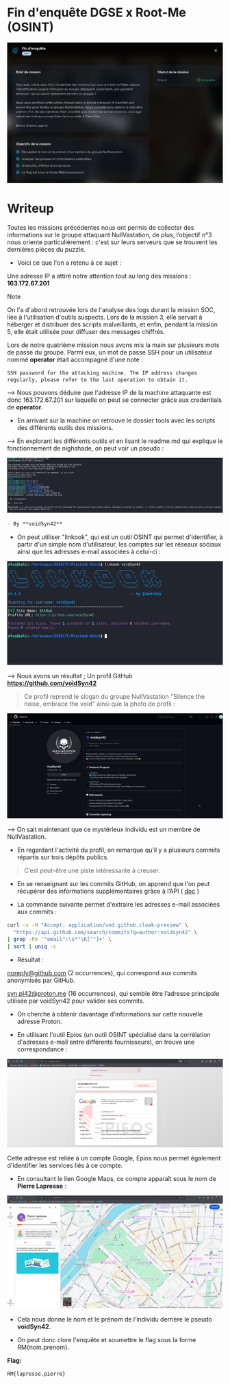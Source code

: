 # Fin d'enquête DGSE x Root-Me (OSINT)

![Brief](images/brief.png)

# Writeup

Toutes les missions précédentes nous ont permis de collecter des informations sur le groupe attaquant NullVastation, de plus, l’objectif n°3 nous oriente particulièrement : c'est sur leurs serveurs que se trouvent les dernières pièces du puzzle.

- Voici ce que l'on a retenu à ce sujet :

Une adresse IP a attiré notre attention tout au long des missions : **163.172.67.201**

> [!NOTE]
> On l'a d'abord retrouvée lors de l'analyse des logs durant la mission SOC, liée à l'utilisation d'outils suspects.
Lors de la mission 3, elle servait à héberger et distribuer des scripts malveillants, et enfin, pendant la mission 5, elle était utilisée pour diffuser des messages chiffrés.

Lors de notre quatrième mission nous avons mis la main sur plusieurs mots de passe du groupe. Parmi eux, un mot de passe SSH pour un utilisateur nommé **operator** était accompagné d'une note : 

```
SSH password for the attacking machine. The IP address changes regularly, please refer to the last operation to obtain it.
```
--> Nous pouvons déduire que l'adresse IP de la machine attaquante est donc 163.172.67.201 sur laquelle on peut se connecter grâce aux credentials de **operator**.

- En arrivant sur la machine on retrouve le dossier tools avec les scripts des différents outils des missions.

--> En explorant les différents outils et en lisant le readme.md qui explique le fonctionnement de nighshade, on peut voir un pseudo : 

![SSHPSEUD](images/ssh.png)

```md
- By **voidSyn42**
```

- On peut utiliser "linkook", qui est un outil OSINT qui permet d'identifier, à partir d'un simple nom d'utilisateur, les comptes sur les réseaux sociaux ainsi que les adresses e-mail associées à celui-ci :

![SSHPSEUD](images/linkook.png)

--> Nous avons un résultat ; Un profil GitHub **https://github.com/voidSyn42**

> Ce profil reprend le slogan du groupe NullVastation "Silence the noise, embrace the void" ainsi que la photo de profil :

![SSHPSEUD](images/profil.png)

--> On sait maintenant que ce mystérieux individu est un membre de NullVastation.

- En regardant l'activité du profil, on remarque qu’il y a plusieurs commits répartis sur trois dépôts publics.

> C’est peut-être une piste intéressante à creuser.

- En se renseignant sur les commits GitHub, on apprend que l'on peut récupérer des informations supplémentaires grâce à l’API ( [doc](https://docs.github.com/en/rest/commits/commits?apiVersion=2022-11-28#get-a-commit)
)

- La commande suivante permet d'extraire les adresses e-mail associées aux commits :

```bash
curl -s -H "Accept: application/vnd.github.cloak-preview" \
  "https://api.github.com/search/commits?q=author:voidsyn42" \
| grep -Po '"email":\s*"\K[^"]+' \
| sort | uniq -c
```
- Résultat :

noreply@github.com (2 occurrences), qui correspond aux commits anonymisés par GitHub.

syn.pl42@proton.me (16 occurrences), qui semble être l’adresse principale utilisée par voidSyn42 pour valider ses commits.

- On cherche à obtenir davantage d’informations sur cette nouvelle adresse Proton.

- En utilisant l'outil Epios (un outil OSINT spécialisé dans la corrélation d'adresses e-mail entre différents fournisseurs), on trouve une correspondance :

![SSHPSEUD](images/epios.png)

Cette adresse est reliée à un compte Google, Epios nous permet également d'identifier les services liés à ce compte.

- En consultant le lien Google Maps, ce compte apparaît sous le nom de **Pierre Lapresse** :

![SSHPSEUD](images/maps.png)

- Cela nous donne le nom et le prénom de l’individu derrière le pseudo **voidSyn42**.

- On peut donc clore l'enquête et soumettre le flag sous la forme RM{nom.prenom}.

**Flag:**
```
RM{lapresse.pierre}
```
